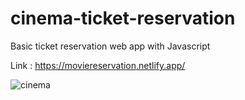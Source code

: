 # cinema-ticket-reservation
Basic ticket reservation web app with Javascript

Link : https://moviereservation.netlify.app/


![cinema](https://user-images.githubusercontent.com/62577539/211667751-454b394a-0dad-4652-937a-a5ec36e96fb0.PNG)
